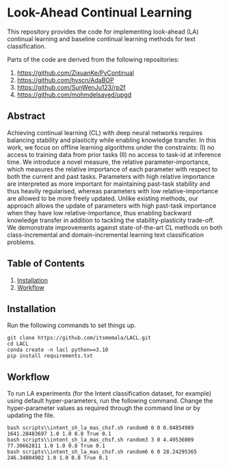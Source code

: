 # Look-Ahead Continual Learning

This repository provides the code for implementing look-ahead (LA) continual learning and baseline continual learning methods for text classification.

Parts of the code are derived from the following repositories:  
1. https://github.com/ZixuanKe/PyContinual
2. https://github.com/hyscn/AdaBOP
3. https://github.com/SunWenJu123/rp2f
4. https://github.com/mohmdelsayed/upgd

## Abstract
Achieving continual learning (CL) with deep neural networks requires balancing stability and plasticity while enabling knowledge transfer. In this work, we focus on offline learning algorithms under the constraints: (I) no access to training data from prior tasks (II) no access to task-id at inference time. We introduce a novel measure, the relative parameter-importance, which measures the relative importance of each parameter with respect to both the current and past tasks. Parameters with high relative importance are interpreted as more important for maintaining past-task stability and thus heavily regularised, whereas parameters with low relative-importance are allowed to be more freely updated. Unlike existing methods, our approach allows the update of parameters with high past-task importance when they have low relative-importance, thus enabling backward knowledge transfer in addition to tackling the stability-plasticity trade-off. We demonstrate improvements against state-of-the-art CL methods on both class-incremental and domain-incremental learning text classification problems.


## Table of Contents
1. [Installation](#installation)
2. [Workflow](#workflow)
<!-- 3. [How to Cite](#how-to-cite) -->


## Installation
Run the following commands to set things up.
```
git clone https://github.com/itsmemala/LACL.git
cd LACL
conda create -n lacl python==3.10
pip install requirements.txt
```


## Workflow

To run LA experiments (for the Intent classification dataset, for example) using default hyper-parameters, run the following command. Change the hyper-parameter values as required through the command line or by updating the file.
```
bash scripts\\intent_sh_la_mas_chsf.sh random0 0 0 0.04854989 1641.28483697 1.0 1.0 0.8 True 0.1
bash scripts\\intent_sh_la_mas_chsf.sh random3 3 0 4.49536009 77.30662811 1.0 1.0 0.8 True 0.1
bash scripts\\intent_sh_la_mas_chsf.sh random6 6 0 28.24295365 246.34804902 1.0 1.0 0.8 True 0.1
```

<!-- ## How to Cite

```

``` -->
